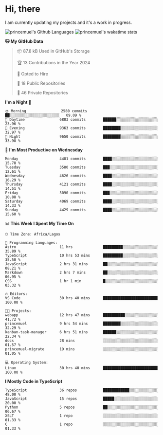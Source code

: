 # Hi, there

<!--
**princemuel/princemuel** is a ✨ _special_ ✨ repository because its `README.md` (this file) appears on your GitHub profile.

Here are some ideas to get you started:

- 🔭 I’m currently working on ...
- 🌱 I’m currently learning ...
- 👯 I’m looking to collaborate on ...
- 🤔 I’m looking for help with ...
- 💬 Ask me about ...
- 📫 How to reach me: ...
- 😄 Pronouns: ...
- ⚡ Fun fact: ...
-->

I am currently updating my projects and it's a work in progress.

![princemuel's Github Languages](https://github-readme-stats.vercel.app/api/top-langs/?username=princemuel&text_color=586069&layout=compact&hide_border=true&title_color=0366d6&count_private=true&include_all_commits=true&theme=tokyonight&show_icons=true)
![princemuel's wakatime stats](https://github-readme-stats.vercel.app/api/wakatime?username=princemuel&text_color=586069&layout=compact&hide_border=true&title_color=0366d6&count_private=true&include_all_commits=true&theme=tokyonight&show_icons=true)

<!--START_SECTION:waka-->
**🐱 My GitHub Data** 

> 📦 87.8 kB Used in GitHub's Storage 
 > 
> 🏆 13 Contributions in the Year 2024
 > 
> 💼 Opted to Hire
 > 
> 📜 18 Public Repositories 
 > 
> 🔑 46 Private Repositories 
 > 
**I'm a Night 🦉** 

```text
🌞 Morning                2580 commits        ██░░░░░░░░░░░░░░░░░░░░░░░   09.09 % 
🌆 Daytime                6803 commits        ██████░░░░░░░░░░░░░░░░░░░   23.96 % 
🌃 Evening                9363 commits        ████████░░░░░░░░░░░░░░░░░   32.97 % 
🌙 Night                  9650 commits        ████████░░░░░░░░░░░░░░░░░   33.98 % 
```
📅 **I'm Most Productive on Wednesday** 

```text
Monday                   4481 commits        ████░░░░░░░░░░░░░░░░░░░░░   15.78 % 
Tuesday                  3580 commits        ███░░░░░░░░░░░░░░░░░░░░░░   12.61 % 
Wednesday                4626 commits        ████░░░░░░░░░░░░░░░░░░░░░   16.29 % 
Thursday                 4121 commits        ████░░░░░░░░░░░░░░░░░░░░░   14.51 % 
Friday                   3090 commits        ███░░░░░░░░░░░░░░░░░░░░░░   10.88 % 
Saturday                 4069 commits        ████░░░░░░░░░░░░░░░░░░░░░   14.33 % 
Sunday                   4429 commits        ████░░░░░░░░░░░░░░░░░░░░░   15.60 % 
```


📊 **This Week I Spent My Time On** 

```text
🕑︎ Time Zone: Africa/Lagos

💬 Programming Languages: 
Astro                    11 hrs              █████████░░░░░░░░░░░░░░░░   35.89 % 
TypeScript               10 hrs 53 mins      █████████░░░░░░░░░░░░░░░░   35.50 % 
JavaScript               2 hrs 31 mins       ██░░░░░░░░░░░░░░░░░░░░░░░   08.21 % 
Markdown                 2 hrs 7 mins        ██░░░░░░░░░░░░░░░░░░░░░░░   06.95 % 
CSS                      1 hr 1 min          █░░░░░░░░░░░░░░░░░░░░░░░░   03.32 % 

🔥 Editors: 
VS Code                  30 hrs 40 mins      █████████████████████████   100.00 % 

🐱‍💻 Projects: 
webapp                   12 hrs 47 mins      ██████████░░░░░░░░░░░░░░░   41.72 % 
princemuel               9 hrs 54 mins       ████████░░░░░░░░░░░░░░░░░   32.29 % 
kanban-task-manager      6 hrs 51 mins       ██████░░░░░░░░░░░░░░░░░░░   22.34 % 
docs                     28 mins             ░░░░░░░░░░░░░░░░░░░░░░░░░   01.57 % 
princemuel-migrate       19 mins             ░░░░░░░░░░░░░░░░░░░░░░░░░   01.05 % 

💻 Operating System: 
Linux                    30 hrs 40 mins      █████████████████████████   100.00 % 
```

**I Mostly Code in TypeScript** 

```text
TypeScript               36 repos            ████████████░░░░░░░░░░░░░   48.00 % 
JavaScript               15 repos            █████░░░░░░░░░░░░░░░░░░░░   20.00 % 
Python                   5 repos             ██░░░░░░░░░░░░░░░░░░░░░░░   06.67 % 
XSLT                     1 repo              ░░░░░░░░░░░░░░░░░░░░░░░░░   01.33 % 
C                        1 repo              ░░░░░░░░░░░░░░░░░░░░░░░░░   01.33 % 
```




<!--END_SECTION:waka-->
